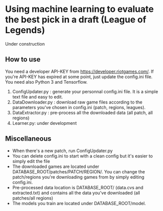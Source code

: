 
# Using machine learning to evaluate the best pick in a draft (League of Legends)

Under construction

## How to use

You need a developer API-KEY from https://developer.riotgames.com/. If you're API-KEY has expired at some point, just update the config.ini file.
You need also Python 3 and Tensorflow.

1. ConfigUpdater.py : generate your personnal config.ini file. It is a simple text file and easy to edit.
2. DataDownloader.py : download raw game files according to the parameters you've chosen in config.ini (patch, regions, leagues).
3. DataExtractor.py : pre-process all the downloaded data (all patch, all regions)
4. Learner.py: under development

## Miscellaneous
- When there's a new patch, run ConfigUpdater.py
- You can delete config.ini to start with a clean config but it's easier to simply edit the file
- The downloaded games are located under DATABASE_ROOT/patches/PATCH/REGION/. You can change the patch/regions you're downloading games from by simply editing config.ini. 
- Pre-processed data location is DATABASE_ROOT/ (data.cvs and extracted.txt) and contains all the data you've downloaded (all patches/all regions)
- The models you train are located under DATABASE_ROOT/model.